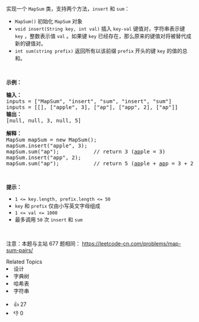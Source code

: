<p>实现一个 <code>MapSum</code> 类，支持两个方法，<code>insert</code>&nbsp;和&nbsp;<code>sum</code>：</p>

<ul> 
 <li><code>MapSum()</code> 初始化 <code>MapSum</code> 对象</li> 
 <li><code>void insert(String key, int val)</code> 插入 <code>key-val</code> 键值对，字符串表示键 <code>key</code> ，整数表示值 <code>val</code> 。如果键 <code>key</code> 已经存在，那么原来的键值对将被替代成新的键值对。</li> 
 <li><code>int sum(string prefix)</code> 返回所有以该前缀 <code>prefix</code> 开头的键 <code>key</code> 的值的总和。</li> 
</ul>

<p>&nbsp;</p>

<p><strong>示例：</strong></p>

<pre>
<strong>输入：</strong>
inputs = ["MapSum", "insert", "sum", "insert", "sum"]
inputs = [[], ["apple", 3], ["ap"], ["app", 2], ["ap"]]
<strong>输出：</strong>
[null, null, 3, null, 5]

<strong>解释：</strong>
MapSum mapSum = new MapSum();
mapSum.insert("apple", 3);  
mapSum.sum("ap");           // return 3 (<u>ap</u>ple = 3)
mapSum.insert("app", 2);    
mapSum.sum("ap");           // return 5 (<u>ap</u>ple + <u>ap</u>p = 3 + 2 = 5)
</pre>

<p>&nbsp;</p>

<p><strong>提示：</strong></p>

<ul> 
 <li><code>1 &lt;= key.length, prefix.length &lt;= 50</code></li> 
 <li><code>key</code> 和 <code>prefix</code> 仅由小写英文字母组成</li> 
 <li><code>1 &lt;= val &lt;= 1000</code></li> 
 <li>最多调用 <code>50</code> 次 <code>insert</code> 和 <code>sum</code></li> 
</ul>

<p>&nbsp;</p>

<p>
 <meta charset="UTF-8" />注意：本题与主站 677&nbsp;题相同：&nbsp;<a href="https://leetcode-cn.com/problems/map-sum-pairs/">https://leetcode-cn.com/problems/map-sum-pairs/</a></p>

<div><div>Related Topics</div><div><li>设计</li><li>字典树</li><li>哈希表</li><li>字符串</li></div></div><br><div><li>👍 27</li><li>👎 0</li></div>